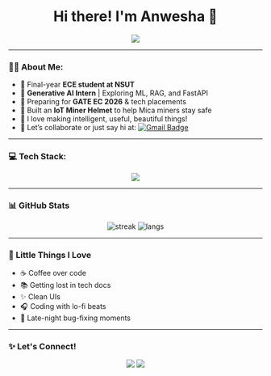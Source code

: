 <h1 align="center">Hi there! I'm Anwesha 🌸</h1>

<p align="center">
  <img src="https://readme-typing-svg.herokuapp.com/?lines=Electronics+Engineer+⚡;Digital+Logic+Design+0️⃣+1️⃣;Generative+AI+Intern+🤖;Always+Curious+🌱;Loves+Learning+&+Building+💡&center=true&width=500&height=45">
</p>

---

### 👩‍💻 About Me:
- 🏫 Final-year **ECE student at NSUT**
- 💼 **Generative AI Intern** | Exploring ML, RAG, and FastAPI
- 🎯 Preparing for **GATE EC 2026** & tech placements
- 🔧 Built an **IoT Miner Helmet** to help Mica miners stay safe
- 🧠 I love making intelligent, useful, beautiful things!
- 💬 Let’s collaborate or just say hi at: [![Gmail Badge](https://img.shields.io/badge/-anweshaprakash19@gmail.com-c14438?style=flat&logo=Gmail&logoColor=white)](mailto:anweshaprakash19@gmail.com)

---

### 💻 Tech Stack:
<p align="center">
  <img src="https://skillicons.dev/icons?i=py,fastapi,html,arduino,cpp,git,github,mysql,sqlite,linux,vscode"/>
</p>

---

### 📊 GitHub Stats
<p align="center">
  <img src="https://github-readme-streak-stats.herokuapp.com/?user=anweshaprakash&theme=radical" alt="streak" />
  <img src="https://github-readme-stats.vercel.app/api/top-langs/?username=anweshaprakash&layout=compact&theme=radical" alt="langs" />
</p>

---

### 🌸 Little Things I Love
- ☕ Coffee over code
- 📚 Getting lost in tech docs
- ✨ Clean UIs
- 🎧 Coding with lo-fi beats
- 🌙 Late-night bug-fixing moments

---

### ✨ Let's Connect!
<p align="center">
  <a href="https://www.linkedin.com/in/anwesha-prakash-914609254/"><img src="https://img.shields.io/badge/-LinkedIn-blue?style=flat-square&logo=linkedin&logoColor=white"></a>
  <a href="mailto:anweshaprakash19@gmail.com"><img src="https://img.shields.io/badge/-Gmail-D14836?style=flat-square&logo=gmail&logoColor=white"></a>
</p>

<!--
**anweshaprakash/anweshaprakash** is a ✨ _special_ ✨ repository because its `README.md` (this file) appears on your GitHub profile.

Here are some ideas to get you started:

- 🔭 I’m currently working on ...
- 🌱 I’m currently learning ...
- 👯 I’m looking to collaborate on ...
- 🤔 I’m looking for help with ...
- 💬 Ask me about ...
- 📫 How to reach me: ...
- 😄 Pronouns: ...
- ⚡ Fun fact: ...
-->
